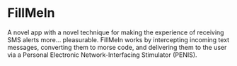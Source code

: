 # FillMeIn
 A novel app with a novel technique for making the experience of receiving SMS alerts more... pleasurable. FillMeIn works by intercepting incoming text messages, converting them to morse code, and delivering them to the user via a Personal Electronic Network-Interfacing Stimulator (PENIS).
